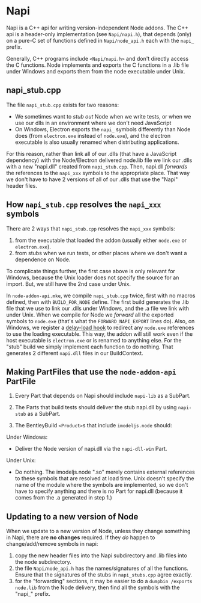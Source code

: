 # Napi

Napi is a C++ api for writing version-independent Node addons. The C++ api is a header-only implementation (see `Napi/napi.h`), that depends (only) on a pure-C set of functions defined in `Napi/node_api.h` each with the `napi_` prefix.

Generally, C++ programs include `<Napi/napi.h>` and don't directly access the C functions. Node implements and exports the C functions in a .lib file under Windows and exports them from the node executable under Unix.

## napi_stub.cpp

The file `napi_stub.cpp` exists for two reasons:

- We sometimes want to *stub out* Node when we write tests, or when we use our dlls in an environment where we don't need JavaScript
- On Windows, Electron exports the `napi_` symbols differently than Node does (from `electron.exe` instead of `node.exe`), and the electron executable is also usually renamed when distributing applications.

For this reason, rather than link all of our .dlls (that have a JavaScript dependency) with the Node/Electron delivered node.lib file we link our .dlls with a new "napi.dll" created from `napi_stub.cpp`. Then, napi.dll *forwards* the references to the `napi_xxx` symbols to the appropriate place. That way we don't have to have 2 versions of all of our .dlls that use the "Napi" header files.

## How `napi_stub.cpp` resolves the `napi_xxx` symbols

There are 2 ways that `napi_stub.cpp` resolves the `napi_xxx` symbols:

1. from the executable that loaded the addon (usually either `node.exe` or `electron.exe`).
2. from stubs when we run tests, or other places where we don't want a dependence on Node.

To complicate things further, the first case above is only relevant for Windows, because the Unix loader does not specify the source for an import. But, we still have the 2nd case under Unix.

In `node-addon-api.mke`, we compile `napi_stub.cpp` twice, first with no macros defined, then with `BUILD_FOR_NODE` define. The first build generates the .lib file that we use to link our .dlls under Windows, and the .a file we link with under Unix. When we compile for Node we *forward* all the exported symbols to `node.exe` (that's what the `FORWARD_NAPI_EXPORT` lines do).
Also, on Windows, we register a [delay-load hook](https://docs.microsoft.com/en-us/cpp/build/reference/notification-hooks?view=vs-2017) to redirect any `node.exe` references to use the loading executable. This way, the addon will still work even if the host executable is `electron.exe` or is renamed to anything else. For the "stub" build we simply implement each function to do nothing. That generates 2 different `napi.dll` files in our BuildContext.

## Making PartFiles that use the `node-addon-api` PartFile

1. Every Part that depends on Napi should include `napi-lib` as a SubPart.

2. The Parts that build tests should deliver the stub napi.dll by using `napi-stub` as a SubPart.

3. The BentleyBuild `<Product>`s that include `imodeljs.node` should:

Under Windows:

- Deliver the Node version of napi.dll via the `napi-dll-win` Part.

Under Unix:

- Do nothing. The imodeljs.node ".so" merely contains external references to these symbols that are resolved at load time. Unix doesn't specify the name of the module where the symbols are implemented, so we don't have to specify anything and there is no Part for napi.dll (because it comes from the .a generated in step 1.)

## Updating to a new version of Node

When we update to a new version of Node, unless they change something in Napi, there are **no changes** required. If they *do* happen to change/add/remove symbols in napi:

 1. copy the new header files into the Napi subdirectory and .lib files into the node subdirectory.
 2. the file `Napi/node_api.h` has the names/signatures of all the functions. Ensure that the signatures of the stubs in `napi_stubs.cpp` agree exactly.
 3. for the "forwarding" sections, it may be easier to do a `dumpbin /exports node.lib` from the Node delivery, then find all the symbols with the "napi_" prefix.